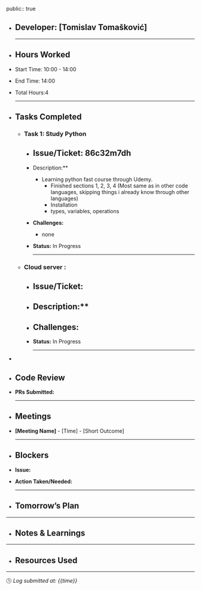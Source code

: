 public:: true

- ## Developer: [Tomislav Tomašković]
  
  ---
- ## Hours Worked
- Start Time: 10:00 - 14:00
- End Time: 14:00
- Total Hours:4
  
  ---
- ##  Tasks Completed
	- ###  Task 1: Study Python
		- **Issue/Ticket:** 86c32m7dh
			-
		- Description:**
			- Learning python fast course through Udemy.
				- Finished sections 1, 2, 3, 4 (Most same as in other code languages, skipping things i already know through other languages)
				- Installation
				- types, variables, operations
		- **Challenges:**
			- none
		- **Status:**  In Progress
		  
		  ---
	- ###  Cloud server :
		- **Issue/Ticket:**
			-
		- Description:**
			-
		- **Challenges:**
			-
		- **Status:**  In Progress
		  
		  ---
-
- ##  Code Review
- **PRs Submitted:** 
  
  ---
- ##  Meetings
- **[Meeting Name]** - [Time] - [Short Outcome]
  
  ---
- ##  Blockers
- **Issue:**
- **Action Taken/Needed:** 
  
  ---
- ##  Tomorrow’s Plan
- ---
- ##  Notes & Learnings
- ---
- ##  Resources Used
- ---
  
  🕓 *Log submitted at: {{time}}*